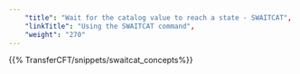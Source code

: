```yaml
---
    "title": "Wait for the catalog value to reach a state - SWAITCAT",
    "linkTitle": "Using the SWAITCAT command",
    "weight": "270"
---
```

{{% TransferCFT/snippets/swaitcat_concepts%}}
